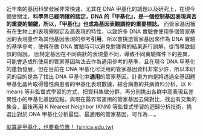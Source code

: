 近年來的基因科學發展非常快速，尤其在 DNA 甲基化的議題以及研究上，在現今備受關注，**科學界已經明確的認定，DNA 的『甲基化』，是一個控制基因表現與否的重要的關鍵，所以，『甲基化』也成為基因表觀調控的重要標誌。** 而管家基因擁有在生物上的表現需穩定及高表現的特性，以致許多 DNA 實驗會使用多個管家基因的表現量作為其他基因表現的參考**引用**，所以會挑選管家基因來作為 DNA 實驗的基準參考，使得在做 DNA 實驗時可以避免對獲得的結果進行誤解，從而導致錯誤的假說。
因特定基因在不同病狀的表現量不同，導致不同實驗條件下的差異，可能會造成所使用的管家基因無法去作為通用參考的基準，且在現今 DNA 甲基化的蓬勃發展，但在目前在 DNA 甲基化可泛用的管家基因資料非常少許，所以本研究的目的是為了找出 DNA 甲基化中**通用**的管家基因。計畫方向是將透過全基因體甲基化晶片取得慢性病患者的甲基化表現數據，綜合病患的共病資料分析，以 K-means 等非監督式學習的方式，把資料集做分群，再分別挑出各群中高表現且差異性小的甲基化基因位點，與現在醫界常運用的管家基因去做對比，找出有交集的集合，最後再用 K Nearest Neighbor (KNN) 等監督式學習的迴歸分析技術，挑選出對於 DNA 甲基化分析最佳、最適用的管家基因，可作為....。



[就算是甲基化，也要看位置！ (sinica.edu.tw)](https://www.genomics.sinica.edu.tw/index.php/tw/news/news-archives/386-2013-02-06-06-20-51)